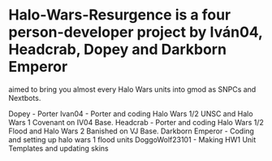 # Halo-Wars-Resurgence is a four person-developer project by Iván04, Headcrab, Dopey and Darkborn Emperor
aimed to bring you almost every Halo Wars units into gmod as SNPCs and Nextbots.

Dopey - Porter
Ivan04 - Porter and coding Halo Wars 1/2 UNSC and Halo Wars 1 Covenant on IV04 Base.
Headcrab - Porter and coding Halo Wars 1/2 Flood and Halo Wars 2 Banished on VJ Base.
Darkborn Emperor - Coding and setting up halo wars 1 flood units
DoggoWolf23101 - Making HW1 Unit Templates and updating skins
